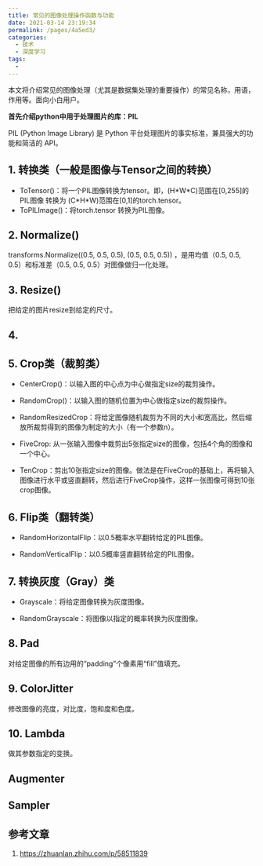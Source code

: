 ```yaml
---
title: 常见的图像处理操作函数与功能
date: 2021-03-14 23:19:34
permalink: /pages/4a5ed3/
categories:
  - 技术
  - 深度学习
tags:
  - 
---
```



本文将介绍常见的图像处理（尤其是数据集处理的重要操作）的常见名称，用语，作用等。面向小白用户。

**首先介绍python中用于处理图片的库：PIL**

PIL (Python Image Library) 是 Python 平台处理图片的事实标准，兼具强大的功能和简洁的 API。

## 1. 转换类（一般是图像与Tensor之间的转换）

- ToTensor()：将一个PIL图像转换为tensor。即，(H\*W\*C)范围在[0,255]的PIL图像 转换为 (C\*H\*W)范围在[0,1]的torch.tensor。
- ToPILImage()：将torch.tensor 转换为PIL图像。

## 2. Normalize()

transforms.Normalize((0.5, 0.5, 0.5), (0.5, 0.5, 0.5)) ，是用均值（0.5, 0.5, 0.5）和标准差（0.5, 0.5, 0.5）对图像做归一化处理。

## 3. Resize()

把给定的图片resize到给定的尺寸。

## 4. 

## 5. Crop类（裁剪类）

- CenterCrop()：以输入图的中心点为中心做指定size的裁剪操作。

- RandomCrop()：以输入图的随机位置为中心做指定size的裁剪操作。

- RandomResizedCrop：将给定图像随机裁剪为不同的大小和宽高比，然后缩放所裁剪得到的图像为制定的大小（有一个参数n）。

- FiveCrop: 从一张输入图像中裁剪出5张指定size的图像，包括4个角的图像和一个中心。

- TenCrop：剪出10张指定size的图像。做法是在FiveCrop的基础上，再将输入图像进行水平或竖直翻转，然后进行FiveCrop操作，这样一张图像可得到10张crop图像。

## 6. Flip类（翻转类）
- RandomHorizontalFlip：以0.5概率水平翻转给定的PIL图像。

- RandomVerticalFlip：以0.5概率竖直翻转给定的PIL图像。

## 7. 转换灰度（Gray）类

- Grayscale：将给定图像转换为灰度图像。

- RandomGrayscale：将图像以指定的概率转换为灰度图像。



## 8. Pad
对给定图像的所有边用的“padding”个像素用“fill”值填充。

## 9. ColorJitter
修改图像的亮度，对比度，饱和度和色度。

## 10. Lambda
做其参数指定的变换。

## Augmenter

## Sampler

## 参考文章

1. https://zhuanlan.zhihu.com/p/58511839
